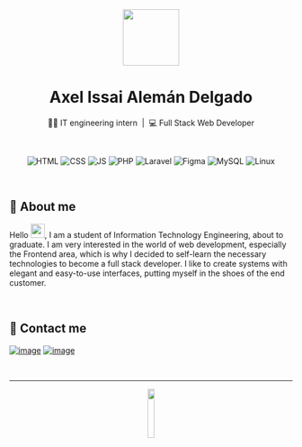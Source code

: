 
<!-- Header -->
<div align="center">
  <img src="https://user-images.githubusercontent.com/56330832/152663773-99eef0d9-85cb-4c03-aa61-88924c8c2d78.png" width="100">
 
  <h1>Axel Issai Alemán Delgado</h1>
 
 
 👨‍🎓 IT engineering intern&nbsp;&nbsp;|&nbsp;&nbsp;💻 Full Stack Web Developer
</div>

<br>

 <!-- Technologies -->
<div align="center">

  ![HTML](https://img.shields.io/badge/HTML5-E34F26?style=for-the-badge&logo=html5&logoColor=white) 
  ![CSS](https://img.shields.io/badge/CSS3-1572B6?style=for-the-badge&logo=css3&logoColor=white) 
  ![JS](https://img.shields.io/badge/JavaScript-323330?style=for-the-badge&logo=javascript&logoColor=F7DF1E)
  ![PHP](https://img.shields.io/badge/PHP-777BB4?style=for-the-badge&logo=php&logoColor=white) 
  ![Laravel](https://img.shields.io/badge/laravel-%23FF2D20.svg?style=for-the-badge&logo=laravel&logoColor=white) 
  ![Figma](https://img.shields.io/badge/figma-%23F24E1E.svg?style=for-the-badge&logo=figma&logoColor=white) 
  ![MySQL](https://img.shields.io/badge/mysql-%2300f.svg?style=for-the-badge&logo=mysql&logoColor=white) 
  ![Linux](https://img.shields.io/badge/Linux-FCC624?style=for-the-badge&logo=linux&logoColor=black)

</div>

<br>

<!-- About me -->
## 👨 About me
<div>
  <p>
    Hello <img src="https://media.giphy.com/media/hvRJCLFzcasrR4ia7z/giphy.gif" width="25px">, I am a student of Information Technology Engineering, about to graduate. I am very interested in the world of web development, especially the Frontend area, which is why I decided to self-learn the necessary technologies to become a full stack developer.
    I like to create systems with elegant and easy-to-use interfaces, putting myself in the shoes of the end customer.
  </p>  
</div>

<br>


<!-- Contact me -->
## 🤝 Contact me
[![image](https://img.shields.io/badge/LinkedIn-0077B5?style=for-the-badge&logo=linkedin&logoColor=white)](www.linkedin.com/in/AxelAlemanD)
[![image](https://img.shields.io/badge/Gmail-D14836?style=for-the-badge&logo=gmail&logoColor=white)](mailto:axelad38@gmail.com)

<br> 

<!-- Footer -->
---

<div align="center">
    <img src="https://user-images.githubusercontent.com/56330832/165605109-fbb781e5-6ee2-4ff9-afdf-f0be80ced013.svg" width="15%">
<div>
